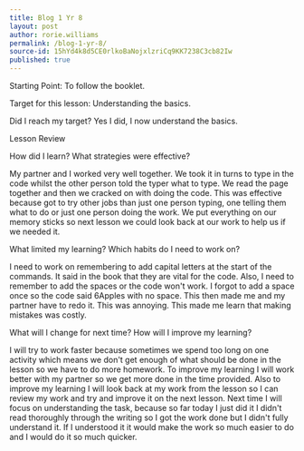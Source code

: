 ```yaml
---
title: Blog 1 Yr 8
layout: post
author: rorie.williams
permalink: /blog-1-yr-8/
source-id: 15hYd4k8d5CE0rlkoBaNojxlzriCq9KK7238C3cb82Iw
published: true
---
```


Starting Point: To follow the booklet.

Target for this lesson: Understanding the basics.

Did I reach my target? Yes I did, I now understand the basics.

Lesson Review

How did I learn? What strategies were effective?  

My partner and I worked very well together. We took it in turns to type in the code whilst the other person told the typer what to type. We read the page together and then we cracked on with doing the code. This was effective because got to try other jobs than just one person typing, one telling them what to do or just one person doing the work. We put everything on our memory sticks so next lesson we could look back at our work to help us if we needed it.

What limited my learning? Which habits do I need to work on?

I need to work on remembering to add capital letters at the start of the commands. It said in the book that they are vital for the code. Also, I need to remember to add the spaces or the code won't work. I forgot to add a space once so the code said 6Apples with no space. This then made me and my partner have to redo it. This was annoying. This made me learn that making mistakes was costly. 

What will I change for next time? How will I improve my learning?

I will try to work faster because sometimes we spend too long on one activity which means we don't get enough of what should be done in the lesson so we have to do more homework. To improve my learning I will work better with my partner so we get more done in the time provided.  Also to improve my learning I will look back at my work from the lesson so I can review my work and try and improve it on the next lesson. Next time I will focus on understanding the task, because so far today I just did it I didn't read thoroughly through the writing so I got the work done but I didn't fully understand it. If I understood it it would make the work so much easier to do and I would do it so much quicker.

